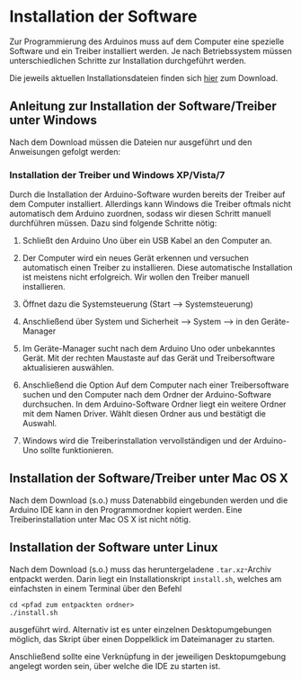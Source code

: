 # Installation der Software

Zur Programmierung des Arduinos muss auf dem Computer eine spezielle Software und ein Treiber installiert werden. Je nach Betriebssystem müssen unterschiedlichen Schritte zur Installation durchgeführt werden.

Die jeweils aktuellen Installationsdateien finden sich [hier](http://arduino.cc/en/Main/Software) zum Download.

## Anleitung zur Installation der Software/Treiber unter **Windows**


Nach dem Download müssen die Dateien nur ausgeführt und den Anweisungen gefolgt werden:

### Installation der Treiber und Windows XP/Vista/7

Durch die Installation der Arduino-Software wurden bereits der Treiber auf dem Computer installiert. Allerdings kann Windows die Treiber oftmals nicht automatisch dem Arduino zuordnen, sodass wir diesen Schritt manuell durchführen müssen.
Dazu sind folgende Schritte nötig:

1. Schließt den Arduino Uno über ein USB Kabel an den Computer an.

2. Der Computer wird ein neues Gerät erkennen und versuchen automatisch einen Treiber zu installieren. Diese automatische Installation ist meistens nicht erfolgreich. Wir wollen den Treiber manuell installieren.

3. Öffnet dazu die Systemsteuerung (Start --> Systemsteuerung)

4. Anschließend über System und Sicherheit --> System --> in den Geräte-Manager

5. Im Geräte-Manager sucht nach dem Arduino Uno oder unbekanntes Gerät. Mit der rechten Maustaste auf das Gerät und Treibersoftware aktualisieren auswählen.

6. Anschließend die Option Auf dem Computer nach einer Treibersoftware suchen und den Computer nach dem Ordner der Arduino-Software durchsuchen. In dem Arduino-Software Ordner liegt ein weitere Ordner mit dem Namen Driver. Wählt diesen Ordner aus und bestätigt die Auswahl.

7. Windows wird die Treiberinstallation vervollständigen und der Arduino-Uno sollte funktionieren.

## Installation der Software/Treiber unter **Mac OS X**

Nach dem Download (s.o.) muss Datenabbild eingebunden werden und die Arduino IDE kann in den Programmordner kopiert werden. Eine Treiberinstallation unter Mac OS X ist nicht nötig.

## Installation der Software unter Linux

Nach dem Download (s.o.) muss das heruntergeladene `.tar.xz`-Archiv entpackt werden.
Darin liegt ein Installationskript `install.sh`, welches am einfachsten in einem Terminal über den Befehl

    cd <pfad zum entpackten ordner>
    ./install.sh

ausgeführt wird. Alternativ ist es unter einzelnen Desktopumgebungen möglich, das Skript über einen Doppelklick im Dateimanager zu starten.

Anschließend sollte eine Verknüpfung in der jeweiligen Desktopumgebung angelegt worden sein, über welche die IDE zu starten ist.
